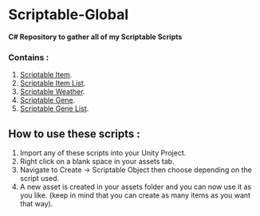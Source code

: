 # Scriptable-Global
**C# Repository to gather all of my Scriptable Scripts**

### Contains :
1. [Scriptable Item](https://github.com/MathisChartouni/Scriptable-Item).
2. [Scriptable Item List](https://github.com/MathisChartouni/Scriptable-Item-List).
3. [Scriptable Weather](https://github.com/MathisChartouni/Scriptable-Weather).
4. [Scriptable Gene](https://github.com/MathisChartouni/Scriptable-Gene).
5. [Scriptable Gene List](https://github.com/MathisChartouni/Scriptable-Gene/blob/main/ScriptableGeneList.cs).

## How to use these scripts :

1. Import any of these scripts into your Unity Project.
2. Right click on a blank space in your assets tab.
3. Navigate to Create -> Scriptable Object then choose depending on the script used.
4. A new asset is created in your assets folder and you can now use it as you like.
(keep in mind that you can create as many items as you want that way).

